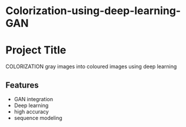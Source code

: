 # Colorization-using-deep-learning-GAN

# Project Title

COLORIZATION gray images into coloured images using deep learning


## Features

- GAN integration
- Deep learning
- high accuracy
- sequence modeling


